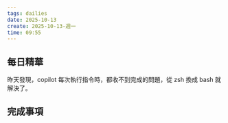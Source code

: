 ```yaml
---
tags: dailies  
date: 2025-10-13
create: 2025-10-13-週一
time: 09:55
---
```

## 每日精華

昨天發現，copilot 每次執行指令時，都收不到完成的問題，從 zsh 換成 bash 就解決了。

## 完成事項